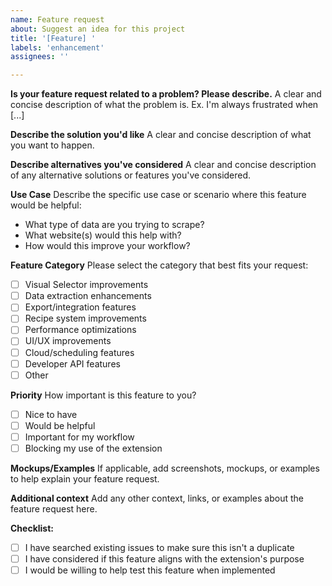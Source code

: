 ```yaml
---
name: Feature request
about: Suggest an idea for this project
title: '[Feature] '
labels: 'enhancement'
assignees: ''

---
```


**Is your feature request related to a problem? Please describe.**
A clear and concise description of what the problem is. Ex. I'm always frustrated when [...]

**Describe the solution you'd like**
A clear and concise description of what you want to happen.

**Describe alternatives you've considered**
A clear and concise description of any alternative solutions or features you've considered.

**Use Case**
Describe the specific use case or scenario where this feature would be helpful:
- What type of data are you trying to scrape?
- What website(s) would this help with?
- How would this improve your workflow?

**Feature Category**
Please select the category that best fits your request:
- [ ] Visual Selector improvements
- [ ] Data extraction enhancements
- [ ] Export/integration features
- [ ] Recipe system improvements
- [ ] Performance optimizations
- [ ] UI/UX improvements
- [ ] Cloud/scheduling features
- [ ] Developer API features
- [ ] Other

**Priority**
How important is this feature to you?
- [ ] Nice to have
- [ ] Would be helpful
- [ ] Important for my workflow
- [ ] Blocking my use of the extension

**Mockups/Examples**
If applicable, add screenshots, mockups, or examples to help explain your feature request.

**Additional context**
Add any other context, links, or examples about the feature request here.

**Checklist:**
- [ ] I have searched existing issues to make sure this isn't a duplicate
- [ ] I have considered if this feature aligns with the extension's purpose
- [ ] I would be willing to help test this feature when implemented